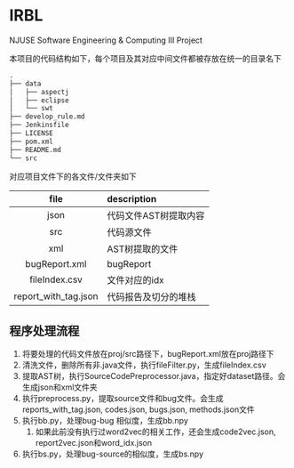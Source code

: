 # IRBL

NJUSE Software Engineering & Computing III Project

本项目的代码结构如下，每个项目及其对应中间文件都被存放在统一的目录名下

```txt
.
├── data
│   ├── aspectj
│   ├── eclipse
│   └── swt
├── develop_rule.md
├── Jenkinsfile
├── LICENSE
├── pom.xml
├── README.md
└── src
```

对应项目文件下的各文件/文件夹如下

|         file         | description           |
| :------------------: | :-------------------- |
|         json         | 代码文件AST树提取内容 |
|         src          | 代码源文件            |
|         xml          | AST树提取的文件       |
|    bugReport.xml     | bugReport             |
|    fileIndex.csv     | 文件对应的idx         |
| report_with_tag.json | 代码报告及切分的堆栈  |

## 程序处理流程

1. 将要处理的代码文件放在proj/src路径下，bugReport.xml放在proj路径下
2. 清洗文件，删除所有非.java文件，执行fileFilter.py，生成fileIndex.csv
3. 提取AST树，执行SourceCodePreprocessor.java，指定好dataset路径。会生成json和xml文件夹
4. 执行preprocess.py，提取source文件和bug文件。会生成reports_with_tag.json, codes.json, bugs.json, methods.json文件
5. 执行bb.py，处理bug-bug 相似度，生成bb.npy
   1. 如果此前没有执行过word2vec的相关工作，还会生成code2vec.json, report2vec.json和word_idx.json
6. 执行bs.py，处理bug-source的相似度，生成bs.npy

